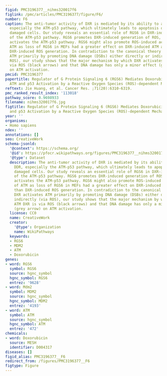 ```yaml
---
figid: PMC3196377__nihms320017f6
figlink: /pmc/articles/PMC3196377/figure/F6/
number: F6
caption: The anti-tumor activity of DXR is mediated by its ability to activate DDR,
  especially the ATM-p53 pathway, which ultimately leads to apoptosis of severely
  damaged cells. Our study reveals an essential role of RGS6 in DXR-induced activation
  of the ATM-p53 pathway. RGS6 promotes DXR-induced generation of ROS, which directly
  activates the ATM-p53 pathway. RGS6 might also promote ROS-induced activation of
  ATM as loss of RGS6 in MEFs had a greater effect on DXR-induced ATM activation than
  DXR-induced ROS generation. In contradiction to the canonical theory that DXR activates
  ATM primarily by promoting DNA damage (DSBs) either directly or indirectly (via
  ROS), our study shows that the major mechanism by which DXR activates ATM DXR is
  via ROS (black arrows) and that DNA damage has only a minor effect (grey arrow)
  on ATM activation.
pmcid: PMC3196377
papertitle: Regulator of G Protein Signaling 6 (RGS6) Mediates Doxorubicin-induced
  ATM and p53 Activation by a Reactive Oxygen Species (ROS)-dependent Mechanism.
reftext: Jie Huang, et al. Cancer Res. ;71(20):6310-6319.
pmc_ranked_result_index: '113018'
pathway_score: 0.9698933
filename: nihms320017f6.jpg
figtitle: Regulator of G Protein Signaling 6 (RGS6) Mediates Doxorubicin-induced ATM
  and p53 Activation by a Reactive Oxygen Species (ROS)-dependent Mechanism
year: ''
organisms:
- Homo sapiens
ndex: ''
annotations: []
seo: CreativeWork
schema-jsonld:
  '@context': https://schema.org/
  '@id': https://pfocr.wikipathways.org/figures/PMC3196377__nihms320017f6.html
  '@type': Dataset
  description: The anti-tumor activity of DXR is mediated by its ability to activate
    DDR, especially the ATM-p53 pathway, which ultimately leads to apoptosis of severely
    damaged cells. Our study reveals an essential role of RGS6 in DXR-induced activation
    of the ATM-p53 pathway. RGS6 promotes DXR-induced generation of ROS, which directly
    activates the ATM-p53 pathway. RGS6 might also promote ROS-induced activation
    of ATM as loss of RGS6 in MEFs had a greater effect on DXR-induced ATM activation
    than DXR-induced ROS generation. In contradiction to the canonical theory that
    DXR activates ATM primarily by promoting DNA damage (DSBs) either directly or
    indirectly (via ROS), our study shows that the major mechanism by which DXR activates
    ATM DXR is via ROS (black arrows) and that DNA damage has only a minor effect
    (grey arrow) on ATM activation.
  license: CC0
  name: CreativeWork
  creator:
    '@type': Organization
    name: WikiPathways
  keywords:
  - RGS6
  - MDM2
  - ATM
  - Doxorubicin
genes:
- word: RGS6
  symbol: RGS6
  source: hgnc_symbol
  hgnc_symbol: RGS6
  entrez: '9628'
- word: Mdm2
  symbol: MDM2
  source: hgnc_symbol
  hgnc_symbol: MDM2
  entrez: '4193'
- word: ATM
  symbol: ATM
  source: hgnc_symbol
  hgnc_symbol: ATM
  entrez: '472'
chemicals:
- word: Doxorubicin
  source: MESH
  identifier: D004317
diseases: []
figid_alias: PMC3196377__F6
redirect_from: /figures/PMC3196377__F6
figtype: Figure
---
```


